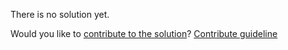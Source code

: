 
There is no solution yet.

Would you like to [contribute to the solution](https://github.com/BFEdev/BFE.dev-solutions/blob/main/problem/find-median-of-2-sorted-array_en.md)? [Contribute guideline](https://github.com/BFEdev/BFE.dev-solutions#how-to-contribute)
